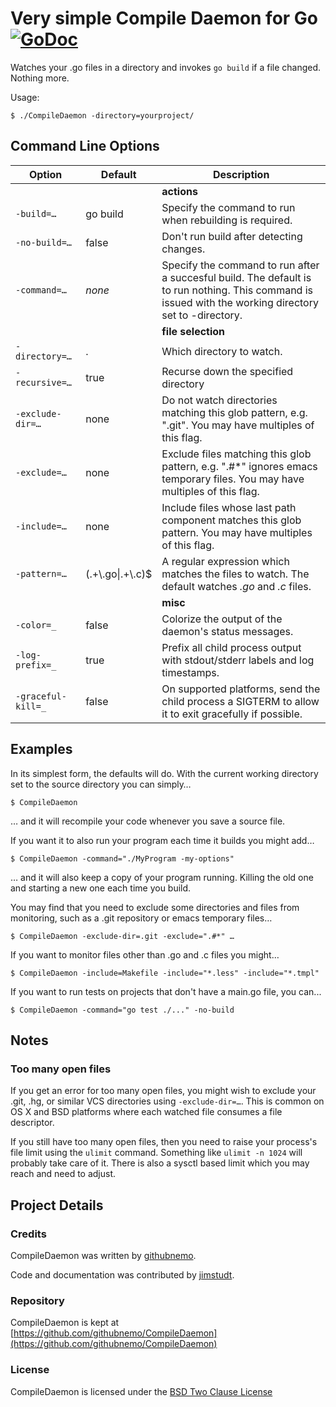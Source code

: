 # Very simple Compile Daemon for Go [![GoDoc](https://godoc.org/github.com/githubnemo/CompileDaemon?status.png)](http://godoc.org/github.com/githubnemo/CompileDaemon)

Watches your .go files in a directory and invokes `go build` if
a file changed. Nothing more.

Usage:

	$ ./CompileDaemon -directory=yourproject/

## Command Line Options

|Option    | Default     | Description|
|--------- | ----------- | -----------|
| | | **actions** |
|`-build=…`   | go build    | Specify the command to run when rebuilding is required.|
|`-no-build=…`   | false | Don't run build after detecting changes.|
|`-command=…` | *none*      | Specify the command to run after a succesful build. The default is to run nothing. This command is issued with the working directory set to -directory.|
| | | **file selection** |
|`-directory=…` | . | Which directory to watch.|
|`-recursive=…` | true      | Recurse down the specified directory|
|`-exclude-dir=…` | none | Do not watch directories matching this glob pattern, e.g. ".git". You may have multiples of this flag.|
|`-exclude=…` | none | Exclude files matching this glob pattern, e.g. ".#*" ignores emacs temporary files. You may have multiples of this flag.|
|`-include=…` | none | Include files whose last path component matches this glob pattern. You may have multiples of this flag.|
|`-pattern=…` | (.+\\.go&#124;.+\\.c)$ | A regular expression which matches the files to watch. The default watches *.go* and *.c* files.|
| | | **misc** |
|`-color=_` | false | Colorize the output of the daemon's status messages. |
|`-log-prefix=_` | true | Prefix all child process output with stdout/stderr labels and log timestamps. |
|`-graceful-kill=_`| false | On supported platforms, send the child process a SIGTERM to allow it to exit gracefully if possible. |

## Examples

In its simplest form, the defaults will do. With the current working directory set
to the source directory you can simply…

    $ CompileDaemon

… and it will recompile your code whenever you save a source file.

If you want it to also run your program each time it builds you might add…

    $ CompileDaemon -command="./MyProgram -my-options"

… and it will also keep a copy of your program running. Killing the old one and
starting a new one each time you build.

You may find that you need to exclude some directories and files from
monitoring, such as a .git repository or emacs temporary files…

    $ CompileDaemon -exclude-dir=.git -exclude=".#*" …

If you want to monitor files other than .go and .c files you might…

    $ CompileDaemon -include=Makefile -include="*.less" -include="*.tmpl"

If you want to run tests on projects that don't have a main.go file, you can...

    $ CompileDaemon -command="go test ./..." -no-build

## Notes

### Too many open files

If you get an error for too many open files, you might wish to exclude your .git, .hg, or similar VCS directories using `-exclude-dir=…`. This is common on OS X and BSD platforms where each watched file consumes a file descriptor.

If you still have too many open files, then you need to raise your process's file limit using the `ulimit` command. Something like `ulimit -n 1024` will probably take care of it. There is also a sysctl based limit which you may reach and need to adjust.


## Project Details

### Credits

CompileDaemon was written by [githubnemo](https://github.com/githubnemo).

Code and documentation was contributed by [jimstudt](https://github.com/jimstudt).

### Repository

CompileDaemon is kept at [https://github.com/githubnemo/CompileDaemon](https://github.com/githubnemo/CompileDaemon)

### License

CompileDaemon is licensed under the [BSD Two Clause License](https://github.com/githubnemo/CompileDaemon/blob/master/LICENSE)
